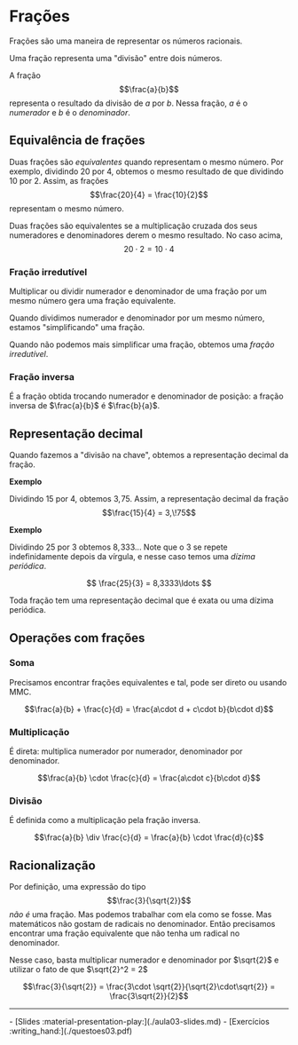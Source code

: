 # Frações

Frações são uma maneira de representar os números racionais. 

Uma fração representa uma "divisão" entre dois números.

A fração $$\frac{a}{b}$$ representa o resultado da divisão de $a$ por $b$. 
Nessa fração, $a$ é o _numerador_ e $b$ é o _denominador_.

## Equivalência de frações

Duas frações são _equivalentes_ quando representam o mesmo número. Por exemplo, dividindo 20 por 4, obtemos o mesmo resultado de que dividindo 10 por 2. Assim, as frações
$$\frac{20}{4} = \frac{10}{2}$$
representam o mesmo número.

Duas frações são equivalentes se a multiplicação cruzada dos seus numeradores e denominadores derem o mesmo resultado. No caso acima, 
$$20\cdot 2 = 10\cdot 4$$


### Fração irredutível

Multiplicar ou dividir numerador e denominador de uma fração por um mesmo número gera uma fração equivalente. 

Quando dividimos numerador e denominador por um mesmo número, estamos "simplificando" uma fração. 

Quando não podemos mais simplificar uma fração, obtemos uma _fração irredutível_. 

### Fração inversa

É a fração obtida trocando numerador e denominador de posição: a fração inversa de $\frac{a}{b}$ é $\frac{b}{a}$.


## Representação decimal

Quando fazemos a "divisão na chave", obtemos a representação decimal da fração.

**Exemplo**

Dividindo $15$ por $4$, obtemos $3,\!75$. Assim, a representação decimal da fração $$\frac{15}{4} = 3,\!75$$ 

**Exemplo**

Dividindo $25$ por $3$ obtemos $8,\!333..$. Note que o $3$ se repete indefinidamente depois da vírgula, e nesse caso temos uma _dízima periódica_. 

$$ \frac{25}{3} = 8,3333\ldots $$

Toda fração tem uma representação decimal que é exata ou uma dízima periódica.

## Operações com frações

### Soma

Precisamos encontrar frações equivalentes e tal, pode ser direto ou usando MMC. 

$$\frac{a}{b} + \frac{c}{d} = \frac{a\cdot d + c\cdot b}{b\cdot d}$$

### Multiplicação

É direta: multiplica numerador por numerador, denominador por denominador. 

$$\frac{a}{b} \cdot \frac{c}{d} = \frac{a\cdot c}{b\cdot d}$$

### Divisão

É definida como a multiplicação pela fração inversa.

$$\frac{a}{b} \div \frac{c}{d} = \frac{a}{b} \cdot \frac{d}{c}$$


## Racionalização

Por definição, uma expressão do tipo $$\frac{3}{\sqrt{2}}$$ _não é_ uma fração. Mas podemos trabalhar com ela como se fosse. 
Mas matemáticos não gostam de radicais no denominador. Então precisamos encontrar uma fração equivalente que não tenha um radical no denominador. 

Nesse caso, basta multiplicar numerador e denominador por $\sqrt{2}$ e utilizar o fato de que $\sqrt{2}^2 = 2$

$$\frac{3}{\sqrt{2}} = \frac{3\cdot \sqrt{2}}{\sqrt{2}\cdot\sqrt{2}} = \frac{3\sqrt{2}}{2}$$

---

<div class="grid cards" markdown>
 - [Slides :material-presentation-play:](./aula03-slides.md)
 - [Exercícios :writing_hand:](./questoes03.pdf)
</div>
